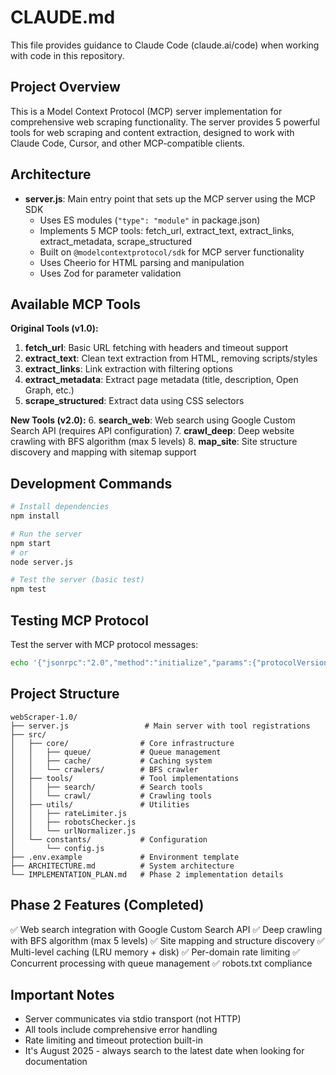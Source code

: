 # CLAUDE.md

This file provides guidance to Claude Code (claude.ai/code) when working with code in this repository.

## Project Overview

This is a Model Context Protocol (MCP) server implementation for comprehensive web scraping functionality. The server provides 5 powerful tools for web scraping and content extraction, designed to work with Claude Code, Cursor, and other MCP-compatible clients.

## Architecture

- **server.js**: Main entry point that sets up the MCP server using the MCP SDK
  - Uses ES modules (`"type": "module"` in package.json)
  - Implements 5 MCP tools: fetch_url, extract_text, extract_links, extract_metadata, scrape_structured
  - Built on `@modelcontextprotocol/sdk` for MCP server functionality
  - Uses Cheerio for HTML parsing and manipulation
  - Uses Zod for parameter validation

## Available MCP Tools

**Original Tools (v1.0):**
1. **fetch_url**: Basic URL fetching with headers and timeout support
2. **extract_text**: Clean text extraction from HTML, removing scripts/styles
3. **extract_links**: Link extraction with filtering options
4. **extract_metadata**: Extract page metadata (title, description, Open Graph, etc.)
5. **scrape_structured**: Extract data using CSS selectors

**New Tools (v2.0):**
6. **search_web**: Web search using Google Custom Search API (requires API configuration)
7. **crawl_deep**: Deep website crawling with BFS algorithm (max 5 levels)
8. **map_site**: Site structure discovery and mapping with sitemap support

## Development Commands

```bash
# Install dependencies
npm install

# Run the server
npm start
# or
node server.js

# Test the server (basic test)
npm test
```

## Testing MCP Protocol

Test the server with MCP protocol messages:
```bash
echo '{"jsonrpc":"2.0","method":"initialize","params":{"protocolVersion":"2024-11-05","capabilities":{},"clientInfo":{"name":"test","version":"1.0.0"}},"id":1}' | node server.js
```

## Project Structure

```
webScraper-1.0/
├── server.js                 # Main server with tool registrations
├── src/
│   ├── core/                # Core infrastructure
│   │   ├── queue/           # Queue management
│   │   ├── cache/           # Caching system
│   │   └── crawlers/        # BFS crawler
│   ├── tools/               # Tool implementations
│   │   ├── search/          # Search tools
│   │   └── crawl/           # Crawling tools
│   ├── utils/               # Utilities
│   │   ├── rateLimiter.js
│   │   ├── robotsChecker.js
│   │   └── urlNormalizer.js
│   └── constants/           # Configuration
│       └── config.js
├── .env.example             # Environment template
├── ARCHITECTURE.md          # System architecture
└── IMPLEMENTATION_PLAN.md   # Phase 2 implementation details
```

## Phase 2 Features (Completed)

✅ Web search integration with Google Custom Search API
✅ Deep crawling with BFS algorithm (max 5 levels)
✅ Site mapping and structure discovery
✅ Multi-level caching (LRU memory + disk)
✅ Per-domain rate limiting
✅ Concurrent processing with queue management
✅ robots.txt compliance

## Important Notes

- Server communicates via stdio transport (not HTTP)
- All tools include comprehensive error handling
- Rate limiting and timeout protection built-in
- It's August 2025 - always search to the latest date when looking for documentation